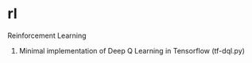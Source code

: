# rl
Reinforcement Learning

1. Minimal implementation of Deep Q Learning in Tensorflow (tf-dql.py)  
